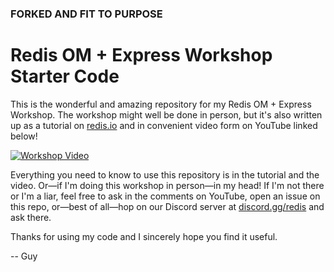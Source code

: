

### FORKED AND FIT TO PURPOSE 

# Redis OM + Express Workshop Starter Code

This is the wonderful and amazing repository for my Redis OM + Express Workshop. The workshop might well be done in person, but it's also written up as a tutorial on [redis.io](https://redis.io/docs/stack/get-started/tutorials/stack-node/) and in convenient video form on YouTube linked below!

[![Workshop Video](https://img.youtube.com/vi/KUfufrwpBkM/0.jpg)](https://www.youtube.com/watch?v=KUfufrwpBkM)


Everything you need to know to use this repository is in the tutorial and the video. Or—if I'm doing this workshop in person—in my head! If I'm not there or I'm a liar, feel free to ask in the comments on YouTube, open an issue on this repo, or—best of all—hop on our Discord server at [discord.gg/redis](https://discord.gg/redis) and ask there.

Thanks for using my code and I sincerely hope you find it useful.

-- Guy

